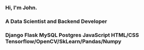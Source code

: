 ### Hi, I'm John.
### A Data Scientist and Backend Developer
### Django Flask MySQL Postgres JavaScript HTML/CSS Tensorflow/OpenCV/SkLearn/Pandas/Numpy

